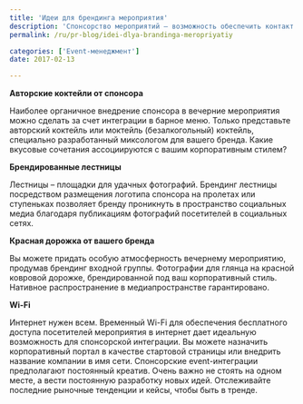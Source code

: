 ```yaml
---
title: 'Идеи для брендинга мероприятия'
description: 'Спонсорство мероприятий – возможность обеспечить контакт с целевой аудиторией и наладить связи с общественностью. Очень важно интегрировать бренд спонсора в концепцию мероприятия. Консалтинговая группа «Полилог» предлагает ряд идей для нативного упоминания бренда в рамках event-интеграций. Авторские коктейли от спонсора'
permalink: /ru/pr-blog/idei-dlya-brandinga-meropriyatiy

categories: ['Event-менеджмент']
date: 2017-02-13

---
```

<p><strong>Авторские коктейли от спонсора</strong></p>
<p>Наиболее органичное внедрение спонсора в вечерние мероприятия можно сделать за счет интеграции в барное меню. Только представьте авторский коктейль или моктейль (безалкогольный) коктейль, специально разработанный миксологом для вашего бренда. Какие вкусовые сочетания ассоциируются с вашим корпоративным стилем?</p>
<p><strong>Брендированные лестницы</strong></p>
<p>Лестницы &ndash; площадки для удачных фотографий. Брендинг лестницы посредством размещения логотипа спонсора на пролетах или ступеньках позволяет бренду проникнуть в пространство социальных медиа благодаря публикациям фотографий посетителей в социальных сетях.</p>
<p><strong>Красная дорожка от вашего бренда</strong></p>
<p>Вы можете придать особую атмосферность вечернему мероприятию, продумав брендинг входной группы. Фотографии для глянца на красной ковровой дорожке, брендированной под ваш корпоративный стиль. Нативное распространение в медиапространстве гарантировано.</p>
<p><strong>Wi-Fi</strong></p>
<p>Интернет нужен всем. Временный Wi-Fi для обеспечения бесплатного доступа посетителей мероприятия в интернет дает идеальную возможность для спонсорской интеграции. Вы можете назначить корпоративный портал в качестве стартовой страницы или внедрить название компании в имя сети. Спонсорские event-интеграции предполагают постоянный креатив. Очень важно не стоять на одном месте, а вести постоянную разработку новых идей. Отслеживайте последние рыночные тенденции и кейсы, чтобы быть в тренде.</p>

